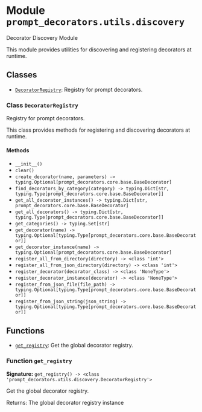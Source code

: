 # Module `prompt_decorators.utils.discovery`

Decorator Discovery Module

This module provides utilities for discovering and registering decorators at runtime.

## Classes

- [`DecoratorRegistry`](#class-decoratorregistry): Registry for prompt decorators.

### Class `DecoratorRegistry`

Registry for prompt decorators.

This class provides methods for registering and discovering decorators at runtime.

#### Methods

- `__init__()`
- `clear()`
- `create_decorator(name, parameters) -> typing.Optional[prompt_decorators.core.base.BaseDecorator]`
- `find_decorators_by_category(category) -> typing.Dict[str, typing.Type[prompt_decorators.core.base.BaseDecorator]]`
- `get_all_decorator_instances() -> typing.Dict[str, prompt_decorators.core.base.BaseDecorator]`
- `get_all_decorators() -> typing.Dict[str, typing.Type[prompt_decorators.core.base.BaseDecorator]]`
- `get_categories() -> typing.Set[str]`
- `get_decorator(name) -> typing.Optional[typing.Type[prompt_decorators.core.base.BaseDecorator]]`
- `get_decorator_instance(name) -> typing.Optional[prompt_decorators.core.base.BaseDecorator]`
- `register_all_from_directory(directory) -> <class 'int'>`
- `register_all_from_json_directory(directory) -> <class 'int'>`
- `register_decorator(decorator_class) -> <class 'NoneType'>`
- `register_decorator_instance(decorator) -> <class 'NoneType'>`
- `register_from_json_file(file_path) -> typing.Optional[typing.Type[prompt_decorators.core.base.BaseDecorator]]`
- `register_from_json_string(json_string) -> typing.Optional[typing.Type[prompt_decorators.core.base.BaseDecorator]]`

## Functions

- [`get_registry`](#function-get_registry): Get the global decorator registry.

### Function `get_registry`

**Signature:** `get_registry() -> <class 'prompt_decorators.utils.discovery.DecoratorRegistry'>`

Get the global decorator registry.

Returns:
    The global decorator registry instance
